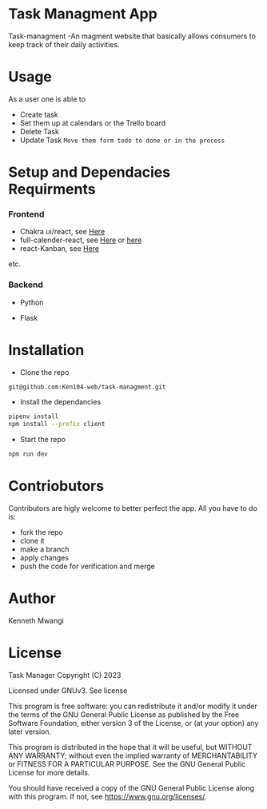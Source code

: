 # Task Managment App

Task-managment -An magment website that basically allows consumers to keep track of their daily activities.

# Usage
As a user one is able to 

-  Create task 
-  Set them up at calendars or the Trello board
-  Delete Task
-  Update Task ```Move them form todo to done or in the process```

# Setup and Dependacies Requirments

### Frontend
- Chakra ui/react, see [Here](https://chakra-ui.com/getting-started)
- full-calender-react, see [Here](https://fullcalendar.io/docs/react) or [here](https://www.npmjs.com/package/@fullcalendar/react)
- react-Kanban, see [Here](https://www.npmjs.com/package/@asseinfo/react-kanban)

etc.
### Backend

- Python

- Flask

# Installation
- Clone the repo

```sh
git@github.com:Ken104-web/task-managment.git
```


- Install the dependancies
```sh
pipenv install
npm install --prefix client
```

- Start the repo

```sh
npm run dev
```
# Contriobutors

Contributors are higly welcome to better perfect the app.
All you have to do is:

 - fork the repo
 - clone it 
-  make a branch
- apply changes
- push the code for verification and merge

#   Author 
Kenneth Mwangi 

# License
Task Manager
Copyright (C) 2023

Licensed under GNUv3. See license

This program is free software: you can redistribute it and/or modify it under the terms of the GNU General Public License as published by the Free Software Foundation, either version 3 of the License, or (at your option) any later version.

This program is distributed in the hope that it will be useful, but WITHOUT ANY WARRANTY; without even the implied warranty of MERCHANTABILITY or FITNESS FOR A PARTICULAR PURPOSE. See the GNU General Public License for more details.

You should have received a copy of the GNU General Public License along with this program. If not, see https://www.gnu.org/licenses/.
